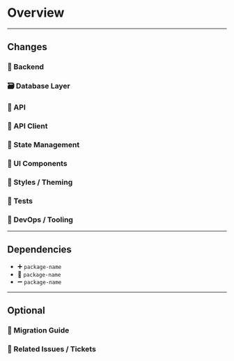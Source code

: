 # Overview

<!--
Write 1–3 sentences about *why* this PR exists.
What problem does it solve or what value does it add?
Avoid describing the implementation here.
-->

---

## Changes

<!--
Use only the relevant sections below.
Feel free to remove the ones that don’t apply.
-->

### 🔧 Backend

<!-- Server-side logic, services, core app logic -->

### 🗃️ Database Layer

<!-- Changes to Prisma models, queries, or repository functions -->

### 🔌 API

<!-- New or updated API endpoints, access control, input/output changes -->

### 📡 API Client

<!-- Frontend API hooks, fetch logic, error handling, typing -->

### 🧠 State Management

<!-- Zustand, Redux, or other state-layer updates -->

### 🧱 UI Components

<!-- UI behavior, component structure, conditional rendering, accessibility -->

### 🎨 Styles / Theming

<!-- Tailwind config, design tokens, global styles, theming -->

### 🧪 Tests

<!-- Unit/integration test additions or modifications -->

### 🧰 DevOps / Tooling

<!-- CI/CD changes, scripts, linters, configs -->

---

## Dependencies

<!--
List only actual package-level changes.
Use the format below.
-->

- ➕ `package-name`
- 🔄 `package-name`
- ➖ `package-name`

---

## Optional

### 🧭 Migration Guide

<!-- Steps to take after merge (e.g. run a migration, clear cache) -->

### 📎 Related Issues / Tickets

<!-- Link to any related issue tracker items (Jira, Linear, etc.) -->
